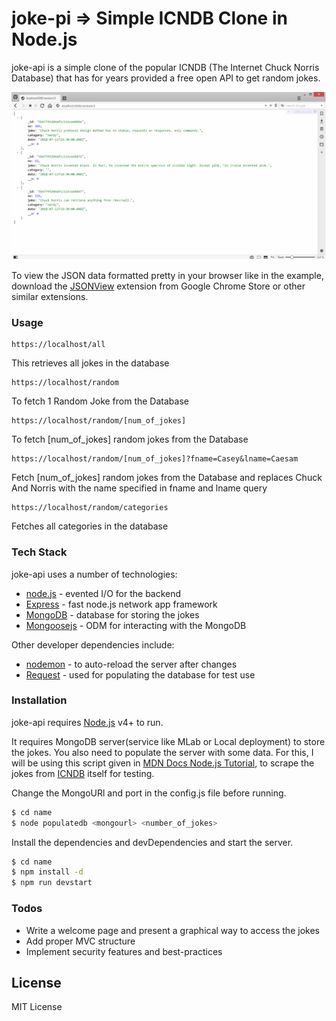# joke-pi => Simple ICNDB Clone in Node.js 

joke-api is a simple clone of the popular ICNDB (The Internet Chuck Norris Database) that has for years provided a free open API to get random jokes.

![Example of JSON Output:](/images/example_random.png)

To view the JSON data formatted pretty in your browser like in the example, download the [JSONView](https://chrome.google.com/webstore/detail/jsonview/chklaanhfefbnpoihckbnefhakgolnmc?hl=en) extension from Google Chrome Store or other similar extensions.


### Usage

```
https://localhost/all
```
This retrieves all jokes in the database
```
https://localhost/random
```
To fetch 1 Random Joke from the Database
```
https://localhost/random/[num_of_jokes]
```
To fetch [num_of_jokes] random jokes from the Database
```
https://localhost/random/[num_of_jokes]?fname=Casey&lname=Caesam
```
Fetch [num_of_jokes] random jokes from the Database and replaces Chuck And Norris with the name specified in fname and lname query
```
https://localhost/random/categories
```
Fetches all categories in the database

### Tech Stack

joke-api uses a number of technologies:
* [node.js](https://nodejs.org/) - evented I/O for the backend
* [Express](https://expressjs.com) - fast node.js network app framework
* [MongoDB](https://www.mongodb.com) - database for storing the jokes
* [Mongoosejs](http://mongoosejs.com) - ODM for interacting with the MongoDB

Other developer dependencies include:
* [nodemon](https://nodemon.io) - to auto-reload the server after changes
* [Request](https://github.com/request/request) - used for populating the database for test use

### Installation

joke-api requires [Node.js](https://nodejs.org/) v4+ to run.

It requires MongoDB server(service like MLab or Local deployment) to store the jokes. You also need to populate the server with some data. For this, I will be using this script given in [MDN Docs Node.js Tutorial](https://developer.mozilla.org/en-US/docs/Learn/Server-side/Express_Nodejs/mongoose), to scrape the jokes from [ICNDB](http://www.icndb.com/api/) itself for testing.

Change the MongoURl and port in the config.js file before running.

```sh
$ cd name
$ node populatedb <mongourl> <number_of_jokes>
```

Install the dependencies and devDependencies and start the server.

```sh
$ cd name
$ npm install -d
$ npm run devstart
```

### Todos

 - Write a welcome page and present a graphical way to access the jokes
 - Add proper MVC structure
 - Implement security features and best-practices

License
----

MIT License
